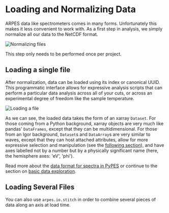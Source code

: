 # Loading and Normalizing Data

ARPES data like spectrometers comes in many forms. Unfortunately this makes it less convenient to work with. 
As a first step in analysis, we simply normalize all our data to the NetCDF format.  

![Normalizing files](static/prepare-files.png)

This step only needs to be performed once per project.

## Loading a single file

After normalization, data can be loaded using its index or canonical UUID. This programmatic interface 
allows for expressive analysis scripts that can perform a particular data analysis across all of your cuts, 
or across an experimental degree of freedom like the sample temperature.  

![Loading a file](static/ld.png)

As we can see, the loaded data takes the form of an xarray `Dataset`. For those coming from a Python background,
xarray objects are very much like pandas' `DataFrames`, except that they can be multidimensional. For those from
an Igor background, `Dataset`s and `DataArray`s are very similar to waves, except that they can host attached 
attributes, allow for more expressive selection and manipulation (see the [following section](/basic-data-exploration)),
and have axes labelled not by a number but by a physically significant name (here, the hemisphere axes: 'eV', 'phi').

Read more about the [data format for spectra in PyPES](/spectra) or continue to the section on 
[basic data exploration](/basic-data-exploration).

## Loading Several Files

You can also use `arpes.io.stitch` in order to combine several pieces of data along an axis at load time.